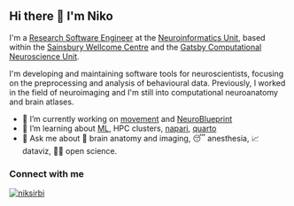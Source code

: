 ## Hi there 👋 I'm Niko

I'm a [Research Software Engineer](https://society-rse.org/) at the [Neuroinformatics Unit](https://neuroinformatics.dev/), based within the [Sainsbury Wellcome Centre](https://www.sainsburywellcome.org/web/) and the [Gatsby Computational Neuroscience Unit](https://www.ucl.ac.uk/gatsby/gatsby-computational-neuroscience-unit).

I'm developing and maintaining software tools for neuroscientists, focusing on the preprocessing and analysis of behavioural data.
Previously, I worked in the field of neuroimaging and I'm still into computational neuroanatomy and brain atlases.

- 🔭 I’m currently working on [movement](https://github.com/neuroinformatics-unit/movement) and [NeuroBlueprint](https://neuroblueprint.neuroinformatics.dev/)
- 🌱 I’m learning about [ML](https://www.cs.cornell.edu/courses/cs4780/2018fa/), HPC clusters, [napari](https://napari.org/stable/), [quarto](https://quarto.org/)
- 💬 Ask me about 🧠 brain anatomy and imaging, 😴 anesthesia, 📈 dataviz, 🧑‍🔬 open science.

### Connect with me
<p align="left"> <a href="https://neuromatch.social/@niksirbi" target="blank"><img src="https://img.shields.io/mastodon/follow/109525327849853991?domain=https%3A%2F%2Fneuromatch.social&style=for-the-badge&logo=mastodon&label=mastodon" alt="niksirbi" /></a> </p>
